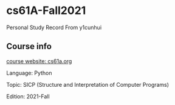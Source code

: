 # cs61A-Fall2021


Personal Study Record
From y1cunhui

## Course info
[course website: cs61a.org](cs61a.org)

Language: Python

Topic: SICP (Structure and Interpretation of Computer Programs)

Edition: 2021-Fall
